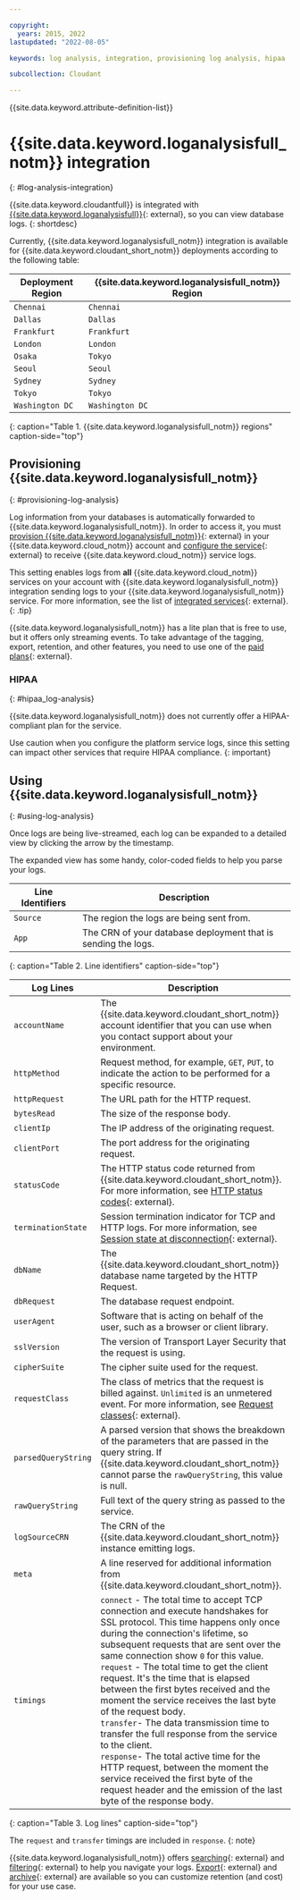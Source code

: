 ```yaml
---

copyright:
  years: 2015, 2022
lastupdated: "2022-08-05"

keywords: log analysis, integration, provisioning log analysis, hipaa

subcollection: Cloudant

---
```


{{site.data.keyword.attribute-definition-list}}

# {{site.data.keyword.loganalysisfull_notm}} integration
{: #log-analysis-integration}

{{site.data.keyword.cloudantfull}} is integrated with [{{site.data.keyword.loganalysisfull}}](https://cloud.ibm.com/catalog/services/ibm-log-analysis-with-logdna){: external}, so you can view database logs.
{: shortdesc}

Currently, {{site.data.keyword.loganalysisfull_notm}} integration is available for {{site.data.keyword.cloudant_short_notm}} deployments according to the following table:

| Deployment Region | {{site.data.keyword.loganalysisfull_notm}} Region |
|----------|-----------|
| `Chennai` | `Chennai` |
| `Dallas` | `Dallas` |
| `Frankfurt` | `Frankfurt` |
| `London` | `London` |
| `Osaka` | `Tokyo` |
| `Seoul` | `Seoul` |
| `Sydney` | `Sydney` |
| `Tokyo` | `Tokyo` |
| `Washington DC` | `Washington DC` |
{: caption="Table 1. {{site.data.keyword.loganalysisfull_notm}} regions" caption-side="top"}

## Provisioning {{site.data.keyword.loganalysisfull_notm}}
{: #provisioning-log-analysis}

Log information from your databases is automatically forwarded to {{site.data.keyword.loganalysisfull_notm}}. In order to access it, you must [provision {{site.data.keyword.loganalysisfull_notm}}](/catalog/services/ibm-log-analysis-with-logdna){: external} in your {{site.data.keyword.cloud_notm}} account and [configure the service](/docs/log-analysis?topic=log-analysis-config_svc_logs){: external} to receive {{site.data.keyword.cloud_notm}} service logs.

This setting enables logs from **all** {{site.data.keyword.cloud_notm}} services on your account with {{site.data.keyword.loganalysisfull_notm}} integration sending logs to your {{site.data.keyword.loganalysisfull_notm}} service. For more information, see the list of [integrated services](/docs/log-analysis?topic=log-analysis-cloud_services#cloud_services){: external}.
{: .tip}

{{site.data.keyword.loganalysisfull_notm}} has a lite plan that is free to use, but it offers only streaming events. To take advantage of the tagging, export, retention, and other features, you need to use one of the [paid plans](/docs/log-analysis?topic=log-analysis-service_plans){: external}.

### HIPAA
{: #hipaa_log-analysis}

{{site.data.keyword.loganalysisfull_notm}} does not currently offer a HIPAA-compliant plan for the service.

Use caution when you configure the platform service logs, since this setting can impact other services that require HIPAA compliance.
{: important}

## Using {{site.data.keyword.loganalysisfull_notm}}
{: #using-log-analysis}

Once logs are being live-streamed, each log can be expanded to a detailed view by clicking the arrow by the timestamp.

The expanded view has some handy, color-coded fields to help you parse your logs.

| Line Identifiers | Description |
|-----------------|------------|
| `Source` | The region the logs are being sent from. |
| `App` | The CRN of your database deployment that is sending the logs. |
{: caption="Table 2. Line identifiers" caption-side="top"}

| Log Lines | Description |
|----------|------------|
| `accountName` | The {{site.data.keyword.cloudant_short_notm}} account identifier that you can use when you contact support about your environment. |
| `httpMethod` | Request method, for example, `GET`, `PUT`, to indicate the action to be performed for a specific resource. |
| `httpRequest` | The URL path for the HTTP request. |
| `bytesRead`| The size of the response body. |
| `clientIp` | The IP address of the originating request. |
| `clientPort` | The port address for the originating request. |
| `statusCode` | The HTTP status code returned from {{site.data.keyword.cloudant_short_notm}}. For more information, see [HTTP status codes](/apidocs/cloudant#list-of-http-codes){: external}.|
| `terminationState` | Session termination indicator for TCP and HTTP logs. For more information, see [Session state at disconnection](https://cbonte.github.io/haproxy-dconv/1.7/configuration.html#8.5){: external}.|
| `dbName`| The {{site.data.keyword.cloudant_short_notm}} database name targeted by the HTTP Request. |
| `dbRequest` | The database request endpoint. |
| `userAgent` |  Software that is acting on behalf of the user, such as a browser or client library. |
| `sslVersion` | The version of Transport Layer Security that the request is using. |
| `cipherSuite` | The cipher suite used for the request. |
| `requestClass`| The class of metrics that the request is billed against. `Unlimited` is an unmetered event. For more information, see [Request classes](/docs/Cloudant?topic=Cloudant-ibm-cloud-public#request-classes){: external}. |
| `parsedQueryString` | A parsed version that shows the breakdown of the parameters that are passed in the query string. If {{site.data.keyword.cloudant_short_notm}} cannot parse the `rawQueryString`, this value is null. |
| `rawQueryString` | Full text of the query string as passed to the service. |
|`logSourceCRN` | The CRN of the {{site.data.keyword.cloudant_short_notm}} instance emitting logs. |
| `meta`| A line reserved for additional information from {{site.data.keyword.cloudant_short_notm}}. |
| `timings` |  `connect` - The total time to accept TCP connection and execute handshakes for SSL protocol. This time happens only once during the connection's lifetime, so subsequent requests that are sent over the same connection show `0` for this value. </br> `request` - The total time to get the client request. It's the time that is elapsed between the first bytes received and the moment the service receives the last byte of the request body. </br> `transfer`- The data transmission time to transfer the full response from the service to the client. </br> `response`- The total active time for the HTTP request, between the moment the service received the first byte of the request header and the emission of the last byte of the response body. |
{: caption="Table 3. Log lines" caption-side="top"}

The `request` and `transfer` timings are included in `response`.
{: note}

{{site.data.keyword.loganalysisfull_notm}} offers [searching](/docs/log-analysis?topic=log-analysis-view_logs#view_logs_step6){: external} and [filtering](/docs/log-analysis?topic=log-analysis-view_logs#view_logs_step5){: external}
to help you navigate your logs. [Export](/docs/log-analysis?topic=log-analysis-export#export){: external} and [archive](/docs/log-analysis?topic=log-analysis-archiving#archiving){: external} are available so you can customize retention (and cost) for your use case.
